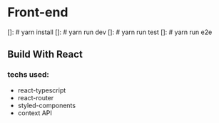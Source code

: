 # Front-end

[]: # yarn install
[]: # yarn run dev
[]: # yarn run test
[]: # yarn run e2e

## Build With React

### techs used:

- react-typescript
- react-router
- styled-components
- context API
